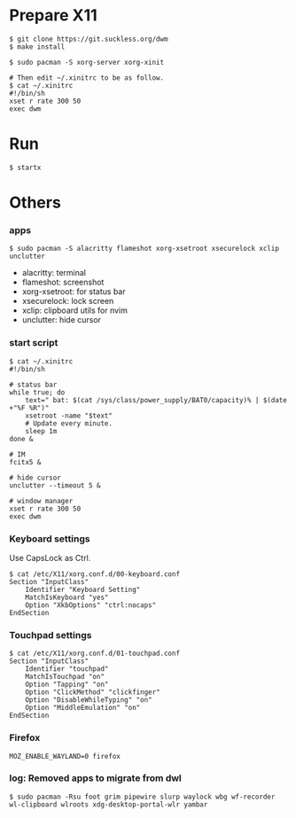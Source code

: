 # Prepare X11

```
$ git clone https://git.suckless.org/dwm
$ make install
```

```
$ sudo pacman -S xorg-server xorg-xinit

# Then edit ~/.xinitrc to be as follow.
$ cat ~/.xinitrc
#!/bin/sh
xset r rate 300 50
exec dwm
```

# Run

```
$ startx
```

# Others

### apps

```
$ sudo pacman -S alacritty flameshot xorg-xsetroot xsecurelock xclip unclutter
```

- alacritty: terminal
- flameshot: screenshot
- xorg-xsetroot: for status bar
- xsecurelock: lock screen
- xclip: clipboard utils for nvim
- unclutter: hide cursor

### start script

```
$ cat ~/.xinitrc
#!/bin/sh

# status bar
while true; do
    text=" bat: $(cat /sys/class/power_supply/BAT0/capacity)% | $(date +"%F %R")"
    xsetroot -name "$text"
    # Update every minute.
    sleep 1m
done &

# IM
fcitx5 &

# hide cursor
unclutter --timeout 5 &

# window manager
xset r rate 300 50
exec dwm
```

### Keyboard settings

Use CapsLock as Ctrl.

```
$ cat /etc/X11/xorg.conf.d/00-keyboard.conf
Section "InputClass"
    Identifier "Keyboard Setting"
    MatchIsKeyboard "yes"
    Option "XkbOptions" "ctrl:nocaps"
EndSection
```

### Touchpad settings

```
$ cat /etc/X11/xorg.conf.d/01-touchpad.conf
Section "InputClass"
    Identifier "touchpad"
    MatchIsTouchpad "on"
    Option "Tapping" "on"
    Option "ClickMethod" "clickfinger"
    Option "DisableWhileTyping" "on"
    Option "MiddleEmulation" "on"
EndSection
```

### Firefox

```
MOZ_ENABLE_WAYLAND=0 firefox
```

### log: Removed apps to migrate from dwl

```
$ sudo pacman -Rsu foot grim pipewire slurp waylock wbg wf-recorder wl-clipboard wlroots xdg-desktop-portal-wlr yambar
```
